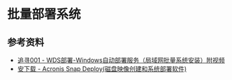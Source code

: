 # 批量部署系统


## 参考资料

* [追寻001 - WDS部署-Windows自动部署服务（局域网批量系统安装）附视频](https://blog.csdn.net/u014588173/article/details/128421298)
* [安下载 - Acronis Snap Deploy(磁盘映像创建和系统部署软件)](https://www.anxz.com/down/58922.html)
